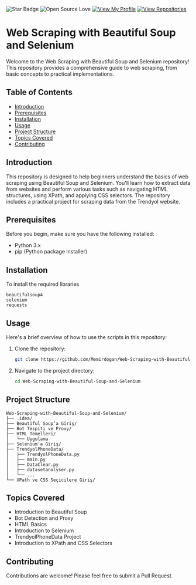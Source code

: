 ![Star Badge](https://img.shields.io/static/v1?label=%F0%9F%8C%9F&message=If%20Useful&style=style=flat&color=BC4E99)
![Open Source Love](https://badges.frapsoft.com/os/v1/open-source.svg?v=103)
[![View My Profile](https://img.shields.io/badge/View-My_Profile-green?logo=GitHub)](https://github.com/Memirdogan)
[![View Repositories](https://img.shields.io/badge/View-My_Repositories-blue?logo=GitHub)](https://github.com/Memirdogan?tab=repositories)

# Web Scraping with Beautiful Soup and Selenium

Welcome to the Web Scraping with Beautiful Soup and Selenium repository! This repository provides a comprehensive guide to web scraping, from basic concepts to practical implementations.

## Table of Contents

- [Introduction](#introduction)
- [Prerequisites](#prerequisites)
- [Installation](#installation)
- [Usage](#usage)
- [Project Structure](#project-structure)
- [Topics Covered](#topics-covered)
- [Contributing](#contributing)

## Introduction

This repository is designed to help beginners understand the basics of web scraping using Beautiful Soup and Selenium. You'll learn how to extract data from websites and perform various tasks such as navigating HTML structures, using XPath, and applying CSS selectors. The repository includes a practical project for scraping data from the Trendyol website.

## Prerequisites

Before you begin, make sure you have the following installed:

- Python 3.x
- pip (Python package installer)

## Installation

To install the required libraries

```
beautifulsoup4
selenium
requests
```

## Usage

Here's a brief overview of how to use the scripts in this repository:

1. Clone the repository:
    ```bash
    git clone https://github.com/Memirdogan/Web-Scraping-with-Beautiful-Soup-and-Selenium.git
    ```
2. Navigate to the project directory:
    ```bash
    cd Web-Scraping-with-Beautiful-Soup-and-Selenium
    ```
    
## Project Structure

```plaintext
Web-Scraping-with-Beautiful-Soup-and-Selenium/
├── .idea/
├── Beautiful Soup’a Giriş/
├── Bot Tespiti ve Proxy/
├── HTML Temelleri/
│   └── Uygulama
├── Selenium'a Giriş/
├── TrendyolPhoneData/
│   ├── TrendyolPhoneData.py
│   ├── main.py
│   ├── DataClear.py
│   ├── datasetanalyser.py
│   └── ...
└── XPath ve CSS Seçicilere Giriş/
```

## Topics Covered

- Introduction to Beautiful Soup
- Bot Detection and Proxy
- HTML Basics
- Introduction to Selenium
- TrendyolPhoneData Project
- Introduction to XPath and CSS Selectors

## Contributing

Contributions are welcome! Please feel free to submit a Pull Request.

